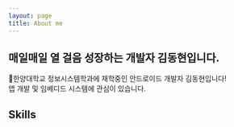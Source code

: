 ```yaml
---
layout: page
title: About me
---
```


## 매일매일 열 걸음 성장하는 개발자 김동현입니다.

👋한양대학교 정보시스템학과에 재학중인 안드로이드 개발자 김동현입니다!<br>
앱 개발 및 임베디드 시스템에 관심이 있습니다.

## Skills

<div style="display: flex;">
  <div style="height: 20px; width: 200px, background-color:red">
  </div>
  <div style="height: 20px; width: 200px, background-color:green">
  </div>
</div>  

